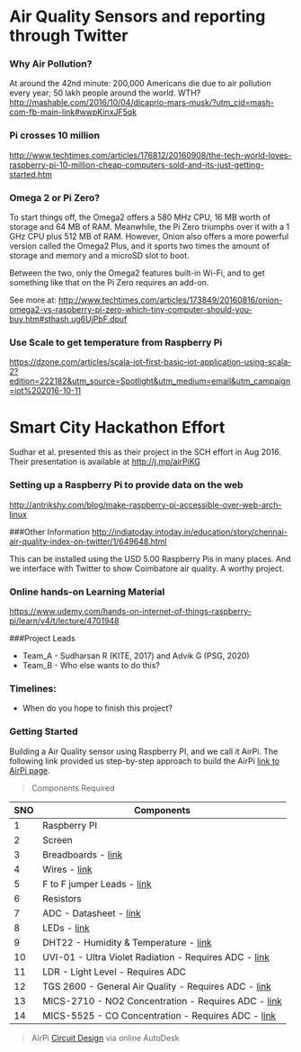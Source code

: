 # Air Quality Sensors and reporting through Twitter

### Why Air Pollution? 

At around the 42nd minute: 200,000 Americans die due to air pollution every year; 50 lakh people around the world. WTH? http://mashable.com/2016/10/04/dicaprio-mars-musk/?utm_cid=mash-com-fb-main-link#wwpKinxJF5qk

### Pi crosses 10 million 
http://www.techtimes.com/articles/176812/20160908/the-tech-world-loves-raspberry-pi-10-million-cheap-computers-sold-and-its-just-getting-started.htm

### Omega 2 or Pi Zero? 

To start things off, the Omega2 offers a 580 MHz CPU, 16 MB worth of storage and 64 MB of RAM. Meanwhile, the Pi Zero triumphs over it with a 1 GHz CPU plus 512 MB of RAM.
However, Onion also offers a more powerful version called the Omega2 Plus, and it sports two times the amount of storage and memory and a microSD slot to boot.

Between the two, only the Omega2 features built-in Wi-Fi, and to get something like that on the Pi Zero requires an add-on.

See more at: http://www.techtimes.com/articles/173849/20160816/onion-omega2-vs-raspberry-pi-zero-which-tiny-computer-should-you-buy.htm#sthash.ug6UjPbF.dpuf

### Use Scale to get temperature from Raspberry Pi
https://dzone.com/articles/scala-iot-first-basic-iot-application-using-scala-2?edition=222182&utm_source=Spotlight&utm_medium=email&utm_campaign=iot%202016-10-11

# Smart City Hackathon Effort
Sudhar et al. presented this as their project in the SCH effort in Aug 2016. 
Their presentation is available at http://j.mp/airPiKG


### Setting up a Raspberry Pi to provide data on the web 
http://antrikshy.com/blog/make-raspberry-pi-accessible-over-web-arch-linux

###Other Information
http://indiatoday.intoday.in/education/story/chennai-air-quality-index-on-twitter/1/649648.html

This can be installed using the USD 5.00 Raspberry Pis in many places. 
And we interface with Twitter to show Coimbatore air quality. 
A worthy project. 

### Online hands-on Learning Material 
https://www.udemy.com/hands-on-internet-of-things-raspberry-pi/learn/v4/t/lecture/4701948


###Project Leads 
 - Team_A - Sudharsan R (KITE, 2017) and Advik G (PSG, 2020)
 - Team_B - Who else wants to do this? 

### Timelines: 
- When do you hope to finish this project? 

### Getting Started
Building a Air Quality sensor using Raspberry PI, and we call it AirPi. The following link provided us step-by-step approach to build the AirPi [link to AirPi page](http://airpi.es/participate.php).

> Components Required

|      SNO      |  Components   |
| ------------- | ------------- |
|       1       | Raspberry PI      |
|       2       | Screen     |
|       3       | Breadboards - [link](http://oomlout.co.uk/products/breadboard-400-point) |
|       4       | Wires - [link](http://oomlout.co.uk/products/jumper-wires-70-piece) |
|       5       | F to F jumper Leads - [link](http://oomlout.co.uk/products/premium-female-to-female-jumper-wires-x30) |
|       6       | Resistors  |
|       7       | ADC - Datasheet - [link](http://ww1.microchip.com/downloads/en/DeviceDoc/21295d.pdf) |
|       8       | LEDs - [link](http://www.oomlout.co.uk/extra-pieces-leds-c-70_72.html) |
|       9       | DHT22 - Humidity & Temperature - [link](https://proto-pic.co.uk/humidity-and-temperature-sensor-dht22/) |
|      10       | UVI-01 - Ultra Violet Radiation - Requires ADC - [link](http://www.ebay.co.uk/itm/180846474255) |
|      11       | LDR - Light Level - Requires ADC |
|      12       | TGS 2600 - General Air Quality - Requires ADC - [link](http://uk.rs-online.com/web/p/gas-detection/5389960/) |
|      13       | MICS-2710 - NO2 Concentration - Requires ADC - [link](https://www.cdiweb.com/ProductDetail/MICS2710-SGX-Sensortech-Limited-formerly-e2v/333415/) |
|      14       | MICS-5525 - CO Concentration - Requires ADC - [link](https://www.cdiweb.com/ProductDetail/MICS5525-SGX-Sensortech-Limited-formerly-e2v/363013/) |

> AirPi [Circuit Design](https://123d.circuits.io/circuits/18876) via online AutoDesk 
